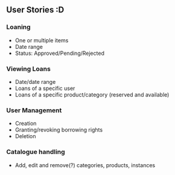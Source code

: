 ## User Stories :D
### Loaning
- One or multiple items
- Date range
- Status: Approved/Pending/Rejected

### Viewing Loans
- Date/date range
- Loans of a specific user
- Loans of a specific product/category (reserved and available)

### User Management
- Creation
- Granting/revoking borrowing rights
- Deletion

### Catalogue handling
- Add, edit and remove(?) categories, products, instances